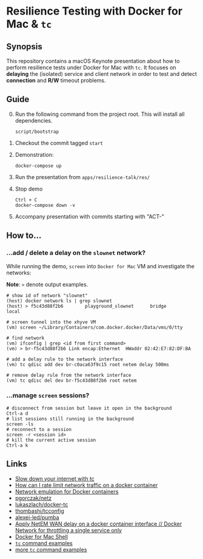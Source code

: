 # Resilience Testing with Docker for Mac & `tc`

## Synopsis

This repository contains a macOS Keynote presentation about how to perform 
resilience tests under Docker for Mac with `tc`. It focuses on **delaying**
the (isolated) service and client network in order to test and detect 
**connection** and **R/W** timeout problems.

## Guide

0.  Run the following command from the project root. This will install all 
    dependencies.

        script/bootstrap

1.  Checkout the commit tagged `start`

2.  Demonstration:

        docker-compose up

3.  Run the presentation from `apps/resilience-talk/res/`

4.  Stop demo

        Ctrl + C
        docker-compose down -v

5.  Accompany presentation with commits starting with "ACT-"

## How to...

### ...add / delete a delay on the `slownet` network?

While running the demo, `screen` into `Docker for Mac` VM and investigate the 
networks:

**Note**: `>` denote output examples.

    # show id of network "slownet"
    (host) docker network ls | grep slownet
    (host) > f5c43d88f2b6        playground_slownet      bridge              local

    # screen tunnel into the xhyve VM
    (vm) screen ~/Library/Containers/com.docker.docker/Data/vms/0/tty

    # find network
    (vm) ifconfig | grep <id from first command>
    (vm) > br-f5c43d88f2b6 Link encap:Ethernet  HWaddr 02:42:E7:82:DF:BA

    # add a delay rule to the network interface
    (vm) tc qdisc add dev br-c0aca63f9c15 root netem delay 500ms
        
    # remove delay rule from the network interface
    (vm) tc qdisc del dev br-f5c43d88f2b6 root netem

### ...manage `screen` sessions?

    # disconnect from session but leave it open in the background
    Ctrl-a d
    # list sessions still running in the background
    screen -ls
    # reconnect to a session
    screen -r <session id>
    # kill the current active session
    Ctrl-a k

## Links

*   [Slow down your internet with tc](https://jvns.ca/blog/2017/04/01/slow-down-your-internet-with-tc/)
*   [How can I rate limit network traffic on a docker container](https://stackoverflow.com/questions/25497523/how-can-i-rate-limit-network-traffic-on-a-docker-container)
*   [Network emulation for Docker containers](https://alexei-led.github.io/post/pumba_docker_netem/)
*   [pgorczak/netz](https://github.com/pgorczak/netz)
*   [lukaszlach/docker-tc](https://github.com/lukaszlach/docker-tc)
*   [thombashi/tcconfig](https://github.com/thombashi/tcconfig)
*   [alexei-led/pumba](https://github.com/alexei-led/pumba)
*   [Apply NetEM WAN delay on a docker container interface // Docker Network for throttling a single service only](https://stackoverflow.com/questions/41899906/apply-netem-wan-delay-on-a-docker-container-interface)
*   [Docker for Mac Shell](https://gist.github.com/BretFisher/5e1a0c7bcca4c735e716abf62afad389)
*   [`tc` command examples](https://jvns.ca/blog/2017/04/01/slow-down-your-internet-with-tc/)
*   [more `tc` command examples](https://serverfault.com/questions/207162/simulating-a-slow-connection-with-tc)
